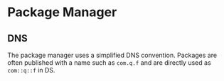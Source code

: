 # Package Manager

## DNS

The package manager uses a simplified DNS convention. Packages are often published with a name such as `com.q.f` and are directly used as `com::q::f` in DS.